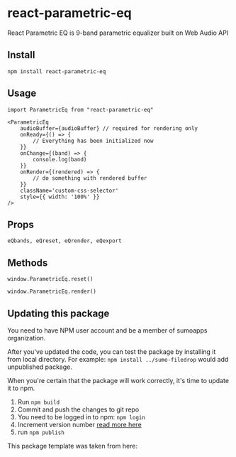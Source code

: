 # react-parametric-eq

React Parametric EQ is 9-band parametric equalizer built on Web Audio API

## Install

`npm install react-parametric-eq`

## Usage

```
import ParametricEq from "react-parametric-eq"

<ParametricEq
	audioBuffer={audioBuffer} // required for rendering only
	onReady={() => {
		// Everything has been initialized now
	}}
	onChange={(band) => {
		console.log(band)
	}}
	onRender={(rendered) => {
		// do something with rendered buffer
	}}
	className='custom-css-selector'
	style={{ width: '100%' }}
/>
```

## Props

```
eQbands, eQreset, eQrender, eQexport
```

## Methods

```
window.ParametricEq.reset()

window.ParametricEq.render()

```

## Updating this package

You need to have NPM user account and be a member of sumoapps organization.

After you've updated the code, you can test the package by installing it from local directory.
For example:  `npm install ../sumo-filedrop` would add unpublished package.

When you're certain that the package will work correctly, it's time to update it to npm.

1. Run `npm build` 
2. Commit and push the changes to git repo
3. You need to be logged in to npm: `npm login`
4. Increment version number [read more here](https://docs.npmjs.com/cli/version)
5. run `npm publish`

This package template was taken from here:

